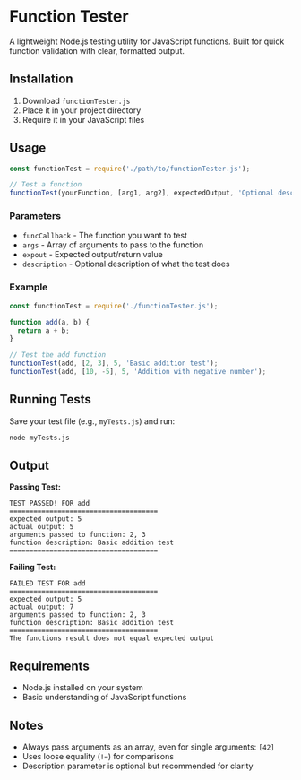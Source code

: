 # Function Tester

A lightweight Node.js testing utility for JavaScript functions. Built for quick function validation with clear, formatted output.

## Installation

1. Download `functionTester.js` 
2. Place it in your project directory
3. Require it in your JavaScript files

## Usage

```javascript
const functionTest = require('./path/to/functionTester.js');

// Test a function
functionTest(yourFunction, [arg1, arg2], expectedOutput, 'Optional description');
```

### Parameters

- `funcCallback` - The function you want to test
- `args` - Array of arguments to pass to the function
- `expout` - Expected output/return value  
- `description` - Optional description of what the test does

### Example

```javascript
const functionTest = require('./functionTester.js');

function add(a, b) {
  return a + b;
}

// Test the add function
functionTest(add, [2, 3], 5, 'Basic addition test');
functionTest(add, [10, -5], 5, 'Addition with negative number');
```

## Running Tests

Save your test file (e.g., `myTests.js`) and run:

```bash
node myTests.js
```

## Output

**Passing Test:**
```
TEST PASSED! FOR add
=====================================
expected output: 5
actual output: 5
arguments passed to function: 2, 3
function description: Basic addition test
=====================================
```

**Failing Test:**
```
FAILED TEST FOR add
=====================================
expected output: 5
actual output: 7
arguments passed to function: 2, 3
function description: Basic addition test
=====================================
The functions result does not equal expected output
```

## Requirements

- Node.js installed on your system
- Basic understanding of JavaScript functions

## Notes

- Always pass arguments as an array, even for single arguments: `[42]`
- Uses loose equality (`!=`) for comparisons
- Description parameter is optional but recommended for clarity
